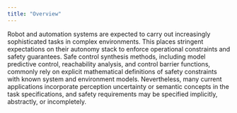 ```yaml
---
title: "Overview"
---
```


<!-- ## Important Details -->

<!-- * **Workshop date and time**: May 19th or 23rd, 2025 in Georgia, Atlanta, USA at ICRA’25. -->
<!-- * **Registration link**:  -->
<!-- * **Submission deadline**: -->
<!-- * **Submission link**:  -->
<!-- * **Paper format**: [IEEE RAS format](http://ras.papercept.net/conferences/support/support.php) -->
<!-- * **Recommended length**: 2-4 pages -->
<!-- * **Review process**: single-blind -->
<!-- * **Notification of acceptance**: -->


Robot and automation systems are expected to carry out increasingly sophisticated tasks in complex environments. This places stringent expectations on their autonomy stack to enforce operational constraints and safety guarantees. Safe control synthesis methods, including model predictive control, reachability analysis, and control barrier functions, commonly rely on explicit mathematical definitions of safety constraints with known system and environment models. Nevertheless, many current applications incorporate perception uncertainty or semantic concepts in the task specifications, and safety requirements may be specified implicitly, abstractly, or incompletely.
 
